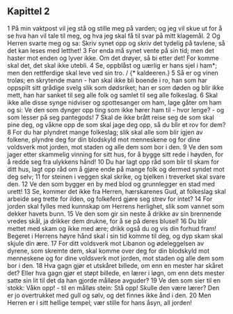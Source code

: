 ## Kapittel 2

1 På min vaktpost vil jeg stå og stille meg på varden; og jeg vil skue ut for å se hva han vil tale til meg, og hva jeg skal få til svar på mitt klagemål.
2 Og Herren svarte meg og sa: Skriv synet opp og skriv det tydelig på tavlene, så det kan leses med letthet!
3 For enda må synet vente på sin tid; men det haster mot enden og lyver ikke. Om det drøyer, så bi etter det! For komme skal det, det skal ikke utebli.
4 Se, oppblåst og uærlig er hans sjel i ham*; men den rettferdige skal leve ved sin tro. / {* kaldeeren.}
5 Så er og vinen troløs; en skrytende mann - han skal ikke bli boende i ro, han som har oppspilt sitt grådige svelg slik som dødsriket; han er som døden og blir ikke mett, han har sanket til seg alle folk og samlet til seg alle folkeslag.
6 Skal ikke alle disse synge nidviser og spottesanger om ham, lage gåter om ham og si: Ve den som dynger opp ting som ikke hører ham til - hvor lenge? - og som lesser på seg pantegods!
7 Skal de ikke brått reise seg de som skal pine deg, og våkne opp de som skal jage deg opp, så du blir et rov for dem?
8 For du har plyndret mange folkeslag; slik skal alle som blir igjen av folkene, plyndre deg for din blodskyld mot menneskene og for dine voldsverk mot jorden, mot staden og alle dem som bor i den.
9 Ve den som jager etter skammelig vinning for sitt hus, for å bygge sitt rede i høyden, for å redde seg fra ulykkens hånd!
10 Du har lagt opp råd som blir til skam for ditt hus, lagt opp råd om å gjøre ende på mange folk og dermed syndet mot deg selv;
11 for steinen i veggen skal skrike, og bjelken i treverket skal svare den.
12 Ve den som bygger en by med blod og grunnlegger en stad med urett!
13 Se, kommer det ikke fra Herren, hærskarenes Gud, at folkeslag skal arbeide seg trette for ilden, og folkeferd gjøre seg strev for intet?
14 For jorden skal fylles med kunnskap om Herrens herlighet, slik som vannet som dekker havets bunn.
15 Ve den som gir sin neste å drikke av sin brennende vredes skål, ja drikker dem drukne, for å se på deres blusel!
16 Du blir mettet med skam og ikke med ære; drikk også du og vis din forhud fram! Begeret i Herrens høyre hånd skal i sin tid komme til deg, og dyp skam skal skjule din ære.
17 For ditt voldsverk mot Libanon og ødeleggelsen av dyrene, som skremte dem, skal komme over deg for din blodskyld mot menneskene og for dine voldsverk mot jorden, mot staden og alle dem som bor i den.
18 Hva gagn gjør et utskåret billede, om enn en mester har skåret det? Eller hva gagn gjør et støpt billede, en lærer i løgn, om enn dets mester satte sin lit til det da han gjorde målløse avguder?
19 Ve den som sier til en stokk: Våkn opp! - til en målløs stein: Stå opp! Skulle den være lærer? Den er jo overtrukket med gull og sølv, og det finnes ikke ånd i den.
20 Men Herren er i sitt hellige tempel; vær stille for hans åsyn, all jorden!
